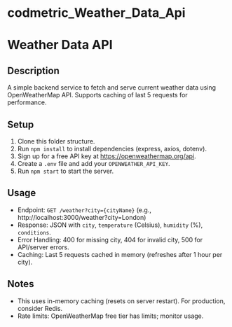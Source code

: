 # codmetric_Weather_Data_Api
# Weather Data API

## Description
A simple backend service to fetch and serve current weather data using OpenWeatherMap API. Supports caching of last 5 requests for performance.

## Setup
1. Clone this folder structure.
2. Run `npm install` to install dependencies (express, axios, dotenv).
3. Sign up for a free API key at https://openweathermap.org/api.
4. Create a `.env` file and add your `OPENWEATHER_API_KEY`.
5. Run `npm start` to start the server.

## Usage
- Endpoint: `GET /weather?city={cityName}` (e.g., http://localhost:3000/weather?city=London)
- Response: JSON with `city`, `temperature` (Celsius), `humidity` (%),
`conditions`.
- Error Handling: 400 for missing city, 404 for invalid city, 500 for API/server errors.
- Caching: Last 5 requests cached in memory (refreshes after 1 hour per city).

## Notes
- This uses in-memory caching (resets on server restart). For production, consider Redis.
- Rate limits: OpenWeatherMap free tier has limits; monitor usage.